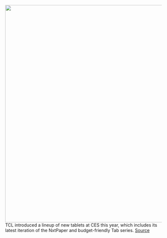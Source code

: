 <img src='https://cdn.vox-cdn.com/thumbor/tRm6sYB1fEVyCV1lBz5fuSbU7y4=/0x220:2480x1750/1200x800/filters:focal(1042x677:1438x1073)/cdn.vox-cdn.com/uploads/chorus_image/image/70345532/tcl_nxtpaper10s_ces2022.0.jpg' width='700px' /><br/>
TCL introduced a lineup of new tablets at CES this year, which includes its latest iteration of the NxtPaper and budget-friendly Tab series.
<a href='https://www.theverge.com/2022/1/4/22856038/tcl-tablet-nxtpaper10s-tab8-10l-tkee-ces-2022'> Source <a/>